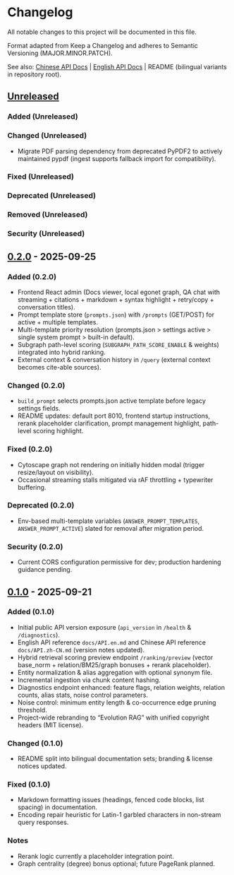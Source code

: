 # Changelog

All notable changes to this project will be documented in this file.

Format adapted from Keep a Changelog and adheres to Semantic Versioning (MAJOR.MINOR.PATCH).

See also: [Chinese API Docs](docs/API.zh-CN.md) | [English API Docs](docs/API.en.md) | README (bilingual variants in repository root).

## [Unreleased]

### Added (Unreleased)

### Changed (Unreleased)

- Migrate PDF parsing dependency from deprecated PyPDF2 to actively maintained pypdf (ingest supports fallback import for compatibility).

### Fixed (Unreleased)

### Deprecated (Unreleased)

### Removed (Unreleased)

### Security (Unreleased)

## [0.2.0] - 2025-09-25

### Added (0.2.0)

- Frontend React admin (Docs viewer, local egonet graph, QA chat with streaming + citations + markdown + syntax highlight + retry/copy + conversation titles).
- Prompt template store (`prompts.json`) with `/prompts` (GET/POST) for active + multiple templates.
- Multi-template priority resolution (prompts.json > settings active > single system prompt > built-in default).
- Subgraph path-level scoring (`SUBGRAPH_PATH_SCORE_ENABLE` & weights) integrated into hybrid ranking.
- External context & conversation history in `/query` (external context becomes cite-able sources).

### Changed (0.2.0)

- `build_prompt` selects prompts.json active template before legacy settings fields.
- README updates: default port 8010, frontend startup instructions, rerank placeholder clarification, prompt management highlight, path-level scoring highlight.

### Fixed (0.2.0)

- Cytoscape graph not rendering on initially hidden modal (trigger resize/layout on visibility).
- Occasional streaming stalls mitigated via rAF throttling + typewriter buffering.

### Deprecated (0.2.0)

- Env-based multi-template variables (`ANSWER_PROMPT_TEMPLATES`, `ANSWER_PROMPT_ACTIVE`) slated for removal after migration period.

### Security (0.2.0)

- Current CORS configuration permissive for dev; production hardening guidance pending.

## [0.1.0] - 2025-09-21

### Added (0.1.0)

- Initial public API version exposure (`api_version` in `/health` & `/diagnostics`).
- English API reference `docs/API.en.md` and Chinese API reference `docs/API.zh-CN.md` (version notes updated).
- Hybrid retrieval scoring preview endpoint `/ranking/preview` (vector base_norm + relation/BM25/graph bonuses + rerank placeholder).
- Entity normalization & alias aggregation with optional synonym file.
- Incremental ingestion via chunk content hashing.
- Diagnostics endpoint enhanced: feature flags, relation weights, relation counts, alias stats, noise control parameters.
- Noise control: minimum entity length & co-occurrence edge pruning threshold.
- Project-wide rebranding to “Evolution RAG” with unified copyright headers (MIT license).

### Changed (0.1.0)

- README split into bilingual documentation sets; branding & license notices updated.

### Fixed (0.1.0)

- Markdown formatting issues (headings, fenced code blocks, list spacing) in documentation.
- Encoding repair heuristic for Latin-1 garbled characters in non-stream query responses.

### Notes

- Rerank logic currently a placeholder integration point.
- Graph centrality (degree) bonus optional; future PageRank planned.

[Unreleased]: https://example.com/compare/0.2.0...HEAD
[0.2.0]: https://example.com/releases/0.2.0
[0.1.0]: https://example.com/releases/0.1.0
